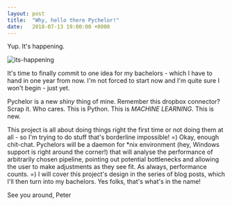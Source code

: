 ```yaml
---
layout: post
title:  "Why, hello there Pychelor!"
date:   2018-07-13 19:00:00 +0000
---
```


Yup. It's happening.

![its-happening](http://www.reactiongifs.com/wp-content/uploads/2013/05/Ron-Paul_Its-Happening1.gif)

It's time to finally commit to one idea for my bachelors - which I have to hand
in one year from now. I'm not forced to start now and I'm quite sure I won't
begin - just yet.

Pychelor is a new *shiny* thing of mine. Remember this dropbox connector? Scrap
it. Who cares. This is Python. This is *MACHINE LEARNING*. This is new.

This project is all about doing things right the first time or not doing them
at all - so I'm trying to do stuff that's borderline impossible! =)
Okay, enough chit-chat. Pychelors will be a daemon for \*nix environment (hey,
Windows support is right around the corner!) that
will analyse the performance of arbitrarily chosen pipeline, pointing out potential
bottlenecks and allowing the user to make adjustments as they see fit.
As always, performance counts. =)
I will cover this project's design in the series of blog posts, which I'll
then turn into my bachelors. Yes folks, that's what's in the name!

See you around,
Peter
